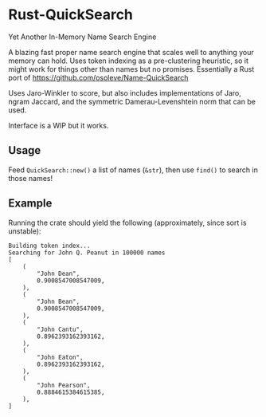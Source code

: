 # Rust-QuickSearch
Yet Another In-Memory Name Search Engine

A blazing fast proper name search engine that scales well to anything your memory can hold.
Uses token indexing as a pre-clustering heuristic, so it might work for things other than names but no promises.
Essentially a Rust port of https://github.com/osoleve/Name-QuickSearch

Uses Jaro-Winkler to score, but also includes implementations of Jaro, ngram Jaccard, and the symmetric Damerau-Levenshtein norm that can be used.

Interface is a WIP but it works.

## Usage
Feed `QuickSearch::new()` a list of names (`&str`), then use `find()` to search in those names!

## Example
Running the crate should yield the following (approximately, since sort is unstable):
```
Building token index...
Searching for John Q. Peanut in 100000 names
[
    (
        "John Dean",
        0.9008547008547009,
    ),
    (
        "John Bean",
        0.9008547008547009,
    ),
    (
        "John Cantu",
        0.8962393162393162,
    ),
    (
        "John Eaton",
        0.8962393162393162,
    ),
    (
        "John Pearson",
        0.8884615384615385,
    ),
]
```
